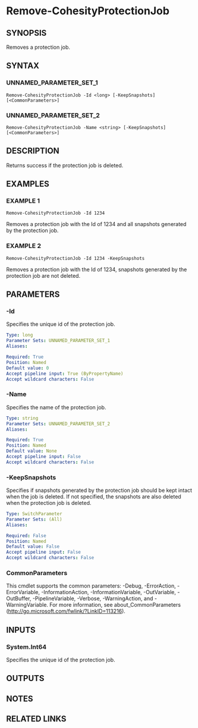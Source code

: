 # Remove-CohesityProtectionJob

## SYNOPSIS
Removes a protection job.

## SYNTAX

### UNNAMED_PARAMETER_SET_1
```
Remove-CohesityProtectionJob -Id <long> [-KeepSnapshots] [<CommonParameters>]
```

### UNNAMED_PARAMETER_SET_2
```
Remove-CohesityProtectionJob -Name <string> [-KeepSnapshots] [<CommonParameters>]
```

## DESCRIPTION
Returns success if the protection job is deleted.

## EXAMPLES

### EXAMPLE 1
```
Remove-CohesityProtectionJob -Id 1234
```

Removes a protection job with the Id of 1234 and all snapshots generated by the protection job.

### EXAMPLE 2
```
Remove-CohesityProtectionJob -Id 1234 -KeepSnapshots
```

Removes a protection job with the Id of 1234, snapshots generated by the protection job are not deleted.

## PARAMETERS

### -Id
Specifies the unique id of the protection job.

```yaml
Type: long
Parameter Sets: UNNAMED_PARAMETER_SET_1
Aliases:

Required: True
Position: Named
Default value: 0
Accept pipeline input: True (ByPropertyName)
Accept wildcard characters: False
```

### -Name
Specifies the name of the protection job.

```yaml
Type: string
Parameter Sets: UNNAMED_PARAMETER_SET_2
Aliases:

Required: True
Position: Named
Default value: None
Accept pipeline input: False
Accept wildcard characters: False
```

### -KeepSnapshots
Specifies if snapshots generated by the protection job should be kept intact when the job is deleted.
If not specified, the snapshots are also deleted when the protection job is deleted.

```yaml
Type: SwitchParameter
Parameter Sets: (All)
Aliases:

Required: False
Position: Named
Default value: False
Accept pipeline input: False
Accept wildcard characters: False
```

### CommonParameters
This cmdlet supports the common parameters: -Debug, -ErrorAction, -ErrorVariable, -InformationAction, -InformationVariable, -OutVariable, -OutBuffer, -PipelineVariable, -Verbose, -WarningAction, and -WarningVariable.
For more information, see about_CommonParameters (http://go.microsoft.com/fwlink/?LinkID=113216).

## INPUTS

### System.Int64
Specifies the unique id of the protection job.

## OUTPUTS

## NOTES

## RELATED LINKS

